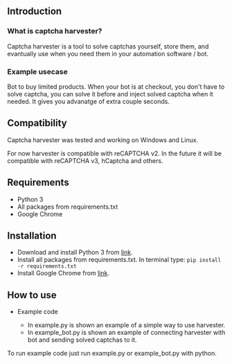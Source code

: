 ## Introduction

### What is captcha harvester?

Captcha harvester is a tool to solve captchas yourself, store them, and evantually use when you need them in your automation software / bot.

### Example usecase

Bot to buy limited products. When your bot is at checkout, you don't have to solve captcha, you can solve it before and inject solved captcha when it needed. It gives you advanatge of extra couple seconds.

## Compatibility

Captcha harvester was tested and working on Windows and Linux.

For now harvester is compatible with reCAPTCHA v2. In the future it will be compatible with reCAPTCHA v3, hCaptcha and others.

## Requirements

- Python 3
- All packages from requirements.txt
- Google Chrome

## Installation

- Download and install Python 3 from <a href="https://www.python.org/downloads/" target="_blank">link</a>.
- Install all packages from requirements.txt. In terminal type: `pip install -r requirements.txt`
- Install Google Chrome from <a href="https://www.google.com/chrome/" target="_blank">link</a>.

## How to use

- Example code

  - In example.py is shown an example of a simple way to use harvester.
  - In example_bot.py is shown an example of connecting harvester with bot and sending solved captchas to it.

To run example code just run example.py or example_bot.py with python.

